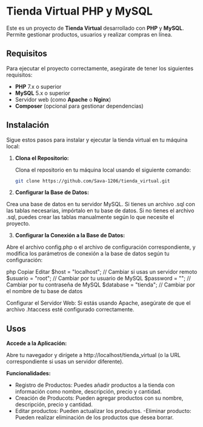 # Tienda Virtual PHP y MySQL

Este es un proyecto de **Tienda Virtual** desarrollado con **PHP** y **MySQL**. Permite gestionar productos, usuarios y realizar compras en línea.

## Requisitos

Para ejecutar el proyecto correctamente, asegúrate de tener los siguientes requisitos:

- **PHP** 7.x o superior
- **MySQL** 5.x o superior
- Servidor web (como **Apache** o **Nginx**)
- **Composer** (opcional para gestionar dependencias)

## Instalación

Sigue estos pasos para instalar y ejecutar la tienda virtual en tu máquina local:

1. **Clona el Repositorio:**

   Clona el repositorio en tu máquina local usando el siguiente comando:

   ```bash
   git clone https://github.com/Sava-1206/tienda_virtual.git

2. **Configurar la Base de Datos:**

Crea una base de datos en tu servidor MySQL.
Si tienes un archivo .sql con las tablas necesarias, impórtalo en tu base de datos.
Si no tienes el archivo .sql, puedes crear las tablas manualmente según lo que necesite el proyecto.

3. **Configurar la Conexión a la Base de Datos:**

Abre el archivo config.php o el archivo de configuración correspondiente, y modifica los parámetros de conexión a la base de datos según tu configuración:

php
Copiar
Editar
$host = "localhost";  // Cambiar si usas un servidor remoto
$usuario = "root";     // Cambiar por tu usuario de MySQL
$password = "";        // Cambiar por tu contraseña de MySQL
$database = "tienda";  // Cambiar por el nombre de tu base de datos

Configurar el Servidor Web: Si estás usando Apache, asegúrate de que el archivo .htaccess esté configurado correctamente. 

## Usos
**Accede a la Aplicación:**

Abre tu navegador y dirígete a http://localhost/tienda_virtual (o la URL correspondiente si usas un servidor diferente).

**Funcionalidades:**

- Registro de Productos: Puedes añadir productos a la tienda con información como nombre, descripción, precio y cantidad.
- Creación de Producots: Pueden agregar productos con su nombre, descripción, precio y cantidad.
- Editar productos: Pueden actualizar los productos.
-Eliminar producto: Pueden realizar eliminación de los productos que desea borrar.
